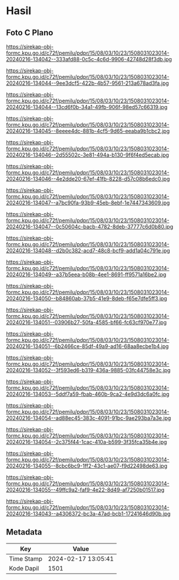 # Hasil

## Foto C Plano

https://sirekap-obj-formc.kpu.go.id/c72f/pemilu/pdpr/15/08/03/10/23/1508031023014-20240216-134042--333afd88-0c5c-4c6d-9906-42748d28f3db.jpg

https://sirekap-obj-formc.kpu.go.id/c72f/pemilu/pdpr/15/08/03/10/23/1508031023014-20240216-134044--9ee3dcf5-422b-4b57-9561-213a678ad3fa.jpg

https://sirekap-obj-formc.kpu.go.id/c72f/pemilu/pdpr/15/08/03/10/23/1508031023014-20240216-134044--13cd6f0b-34a1-49fb-906f-98ed57c66319.jpg

https://sirekap-obj-formc.kpu.go.id/c72f/pemilu/pdpr/15/08/03/10/23/1508031023014-20240216-134045--8eeee4dc-881b-4cf5-9d65-eeaba9b1cbc2.jpg

https://sirekap-obj-formc.kpu.go.id/c72f/pemilu/pdpr/15/08/03/10/23/1508031023014-20240216-134046--2d55502c-3e81-494a-b130-9f6f4ed5ecab.jpg

https://sirekap-obj-formc.kpu.go.id/c72f/pemilu/pdpr/15/08/03/10/23/1508031023014-20240216-134046--4e2dde20-67ef-41fb-8228-d57c08b6edc0.jpg

https://sirekap-obj-formc.kpu.go.id/c72f/pemilu/pdpr/15/08/03/10/23/1508031023014-20240216-134047--a7bc90fa-93b9-45eb-8ebf-1e7447343609.jpg

https://sirekap-obj-formc.kpu.go.id/c72f/pemilu/pdpr/15/08/03/10/23/1508031023014-20240216-134047--0c50604c-bacb-4782-8deb-37777c6d0b80.jpg

https://sirekap-obj-formc.kpu.go.id/c72f/pemilu/pdpr/15/08/03/10/23/1508031023014-20240216-134048--d2b0c382-acd7-48c8-bcf9-add1a04c791e.jpg

https://sirekap-obj-formc.kpu.go.id/c72f/pemilu/pdpr/15/08/03/10/23/1508031023014-20240216-134049--a37b5eea-b08b-4ee1-8691-ff9571a16be2.jpg

https://sirekap-obj-formc.kpu.go.id/c72f/pemilu/pdpr/15/08/03/10/23/1508031023014-20240216-134050--b84860ab-37b5-41e9-8deb-f65e7dfe5ff3.jpg

https://sirekap-obj-formc.kpu.go.id/c72f/pemilu/pdpr/15/08/03/10/23/1508031023014-20240216-134051--03906b27-50fa-4585-bf66-fc63cf970e77.jpg

https://sirekap-obj-formc.kpu.go.id/c72f/pemilu/pdpr/15/08/03/10/23/1508031023014-20240216-134051--6b2466ce-85df-49a9-ad16-68aa8ecbe1b4.jpg

https://sirekap-obj-formc.kpu.go.id/c72f/pemilu/pdpr/15/08/03/10/23/1508031023014-20240216-134052--3f593ed6-b319-436a-9885-03fc44758e3c.jpg

https://sirekap-obj-formc.kpu.go.id/c72f/pemilu/pdpr/15/08/03/10/23/1508031023014-20240216-134053--5ddf7a59-fbab-460b-9ca2-4e9d3dc6a0fc.jpg

https://sirekap-obj-formc.kpu.go.id/c72f/pemilu/pdpr/15/08/03/10/23/1508031023014-20240216-134054--ad88ec45-383c-4091-91bc-9ae293ba7a3e.jpg

https://sirekap-obj-formc.kpu.go.id/c72f/pemilu/pdpr/15/08/03/10/23/1508031023014-20240216-134054--2c375f44-1cac-410a-b599-3f35fca35b4e.jpg

https://sirekap-obj-formc.kpu.go.id/c72f/pemilu/pdpr/15/08/03/10/23/1508031023014-20240216-134055--8cbc6bc9-1ff2-43c1-ae07-f9d22498de63.jpg

https://sirekap-obj-formc.kpu.go.id/c72f/pemilu/pdpr/15/08/03/10/23/1508031023014-20240216-134055--49ffc9a2-faf9-4e22-8d49-af7250b01517.jpg

https://sirekap-obj-formc.kpu.go.id/c72f/pemilu/pdpr/15/08/03/10/23/1508031023014-20240216-134043--a4306372-bc3a-47ad-bcb1-17241646d90b.jpg


## Metadata

| Key        | Value               |
| ---------- | ------------------- |
| Time Stamp | 2024-02-17 13:05:41 |
| Kode Dapil | 1501                |



